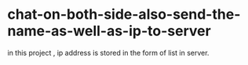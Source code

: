 # chat-on-both-side-also-send-the-name-as-well-as-ip-to-server
in this project , ip address is stored in the form of list in server.
